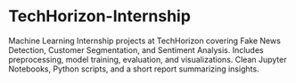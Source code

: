 # TechHorizon-Internship
Machine Learning Internship projects at TechHorizon covering Fake News Detection, Customer Segmentation, and Sentiment Analysis. Includes preprocessing, model training, evaluation, and visualizations. Clean Jupyter Notebooks, Python scripts, and a short report summarizing insights.
